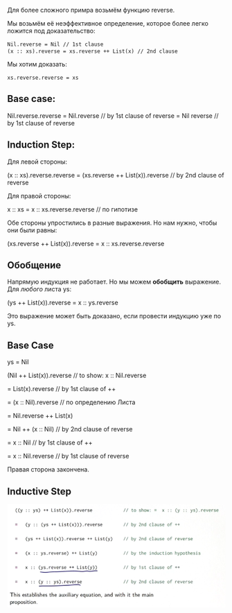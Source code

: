 Для более сложного примра возьмём функцию reverse.

Мы возьмём её неэффективное определение, которое более легко ложится под доказательство:

```
Nil.reverse = Nil // 1st clause
(x :: xs).reverse = xs.reverse ++ List(x) // 2nd clause
```

Мы хотим доказать:

```
xs.reverse.reverse = xs
```

## Base case:

Nil.reverse.reverse
= Nil.reverse // by 1st clause of reverse
= Nil reverse // by 1st clause of reverse


## Induction Step:

Для левой стороны:

(x :: xs).reverse.reverse
= (xs.reverse ++ List(x)).reverse  // by 2nd clause of reverse

Для правой стороны:

x :: xs
= x :: xs.reverse.reverse  // по гипотизе

Обе стороны упростились в разные выражения. Но нам нужно, чтобы они были равны:

(xs.reverse ++ List(x)).reverse = x :: xs.reverse.reverse


## Обобщение

Напрямую индукция не работает. Но мы можем **обобщить** выражение. Для *любого* листа ys:

(ys ++ List(x)).reverse = x :: ys.reverse

Это выражение может быть доказано, если провести индукцию уже по ys.


## Base Case

ys = Nil

(Nil ++ List(x)).reverse  // to show:   x :: Nil.reverse

= List(x).reverse   // by 1st clause of ++

= (x :: Nil).reverse   // по определению Листа

= Nil.reverse ++ List(x)  

= Nil ++ (x :: Nil)    // by 2nd clause of reverse

= x :: Nil   // by 1st clause of ++

= x :: Nil.reverse   // by 1st clause of reverse

Правая сторона закончена.


## Inductive Step

![9](img/9.png)

